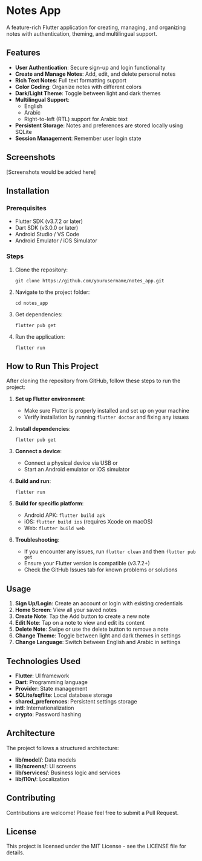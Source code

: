 # Notes App

A feature-rich Flutter application for creating, managing, and organizing notes with authentication, theming, and multilingual support.

## Features

- **User Authentication**: Secure sign-up and login functionality
- **Create and Manage Notes**: Add, edit, and delete personal notes
- **Rich Text Notes**: Full text formatting support
- **Color Coding**: Organize notes with different colors
- **Dark/Light Theme**: Toggle between light and dark themes
- **Multilingual Support**: 
  - English
  - Arabic
  - Right-to-left (RTL) support for Arabic text
- **Persistent Storage**: Notes and preferences are stored locally using SQLite
- **Session Management**: Remember user login state

## Screenshots

[Screenshots would be added here]

## Installation

### Prerequisites

- Flutter SDK (v3.7.2 or later)
- Dart SDK (v3.0.0 or later)
- Android Studio / VS Code
- Android Emulator / iOS Simulator

### Steps

1. Clone the repository:
   ```
   git clone https://github.com/yourusername/notes_app.git
   ```

2. Navigate to the project folder:
   ```
   cd notes_app
   ```

3. Get dependencies:
   ```
   flutter pub get
   ```

4. Run the application:
   ```
   flutter run
   ```

## How to Run This Project

After cloning the repository from GitHub, follow these steps to run the project:

1. **Set up Flutter environment**:
   - Make sure Flutter is properly installed and set up on your machine
   - Verify installation by running `flutter doctor` and fixing any issues

2. **Install dependencies**:
   ```
   flutter pub get
   ```

3. **Connect a device**:
   - Connect a physical device via USB or
   - Start an Android emulator or iOS simulator

4. **Build and run**:
   ```
   flutter run
   ```
   
5. **Build for specific platform**:
   - Android APK: `flutter build apk`
   - iOS: `flutter build ios` (requires Xcode on macOS)
   - Web: `flutter build web`

6. **Troubleshooting**:
   - If you encounter any issues, run `flutter clean` and then `flutter pub get`
   - Ensure your Flutter version is compatible (v3.7.2+)
   - Check the GitHub Issues tab for known problems or solutions

## Usage

1. **Sign Up/Login**: Create an account or login with existing credentials
2. **Home Screen**: View all your saved notes
3. **Create Note**: Tap the Add button to create a new note
4. **Edit Note**: Tap on a note to view and edit its content
5. **Delete Note**: Swipe or use the delete button to remove a note
6. **Change Theme**: Toggle between light and dark themes in settings
7. **Change Language**: Switch between English and Arabic in settings

## Technologies Used

- **Flutter**: UI framework
- **Dart**: Programming language
- **Provider**: State management
- **SQLite/sqflite**: Local database storage
- **shared_preferences**: Persistent settings storage
- **intl**: Internationalization
- **crypto**: Password hashing

## Architecture

The project follows a structured architecture:

- **lib/model/**: Data models
- **lib/screens/**: UI screens
- **lib/services/**: Business logic and services
- **lib/l10n/**: Localization

## Contributing

Contributions are welcome! Please feel free to submit a Pull Request.

## License

This project is licensed under the MIT License - see the LICENSE file for details.
